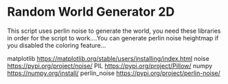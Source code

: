 # Random World Generator 2D
This script uses perlin noise to generate the world, you need these libraries in order for the script to work....You can generate perlin noise heightmap if you disabled the coloring feature...

matplotlib https://matplotlib.org/stable/users/installing/index.html
noise https://pypi.org/project/noise/
PIL https://pypi.org/project/Pillow/
numpy https://numpy.org/install/
perlin_noise https://pypi.org/project/perlin-noise/
